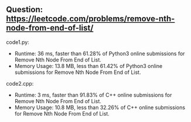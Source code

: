 ## Question: https://leetcode.com/problems/remove-nth-node-from-end-of-list/

code1.py:
* Runtime: 36 ms, faster than 61.28% of Python3 online submissions for Remove Nth Node From End of List.
* Memory Usage: 13.8 MB, less than 61.42% of Python3 online submissions for Remove Nth Node From End of List.

code2.cpp:
* Runtime: 3 ms, faster than 91.83% of C++ online submissions for Remove Nth Node From End of List.
* Memory Usage: 10.8 MB, less than 32.26% of C++ online submissions for Remove Nth Node From End of List.